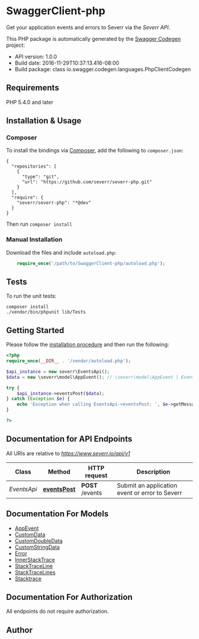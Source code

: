 # SwaggerClient-php
Get your application events and errors to Severr via the *Severr API*.

This PHP package is automatically generated by the [Swagger Codegen](https://github.com/swagger-api/swagger-codegen) project:

- API version: 1.0.0
- Build date: 2016-11-29T10:37:13.416-08:00
- Build package: class io.swagger.codegen.languages.PhpClientCodegen

## Requirements

PHP 5.4.0 and later

## Installation & Usage
### Composer

To install the bindings via [Composer](http://getcomposer.org/), add the following to `composer.json`:

```
{
  "repositories": [
    {
      "type": "git",
      "url": "https://github.com/severr/severr-php.git"
    }
  ],
  "require": {
    "severr/severr-php": "*@dev"
  }
}
```

Then run `composer install`

### Manual Installation

Download the files and include `autoload.php`:

```php
    require_once('/path/to/SwaggerClient-php/autoload.php');
```

## Tests

To run the unit tests:

```
composer install
./vendor/bin/phpunit lib/Tests
```

## Getting Started

Please follow the [installation procedure](#installation--usage) and then run the following:

```php
<?php
require_once(__DIR__ . '/vendor/autoload.php');

$api_instance = new severr\EventsApi();
$data = new \severr\model\AppEvent(); // \severr\model\AppEvent | Event to submit

try {
    $api_instance->eventsPost($data);
} catch (Exception $e) {
    echo 'Exception when calling EventsApi->eventsPost: ', $e->getMessage(), PHP_EOL;
}

?>
```

## Documentation for API Endpoints

All URIs are relative to *https://www.severr.io/api/v1*

Class | Method | HTTP request | Description
------------ | ------------- | ------------- | -------------
*EventsApi* | [**eventsPost**](docs/Api/EventsApi.md#eventspost) | **POST** /events | Submit an application event or error to Severr


## Documentation For Models

 - [AppEvent](docs/Model/AppEvent.md)
 - [CustomData](docs/Model/CustomData.md)
 - [CustomDoubleData](docs/Model/CustomDoubleData.md)
 - [CustomStringData](docs/Model/CustomStringData.md)
 - [Error](docs/Model/Error.md)
 - [InnerStackTrace](docs/Model/InnerStackTrace.md)
 - [StackTraceLine](docs/Model/StackTraceLine.md)
 - [StackTraceLines](docs/Model/StackTraceLines.md)
 - [Stacktrace](docs/Model/Stacktrace.md)


## Documentation For Authorization

 All endpoints do not require authorization.


## Author




